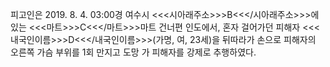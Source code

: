 피고인은 2019. 8. 4. 03:00경 여수시 <<<시아래주소>>>B<<</시아래주소>>>에 있는 <<<마트>>>C<<</마트>>>마트 건너편 인도에서, 혼자 걸어가던 피해자 <<<내국인이름>>>D<<</내국인이름>>>(가명, 여, 23세)을 뒤따라가 손으로 피해자의 오른쪽 가슴 부위를 1회 만지고 도망 가 피해자를 강제로 추행하였다.